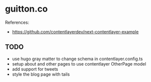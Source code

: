 # guitton.co

References:

- https://github.com/contentlayerdev/next-contentlayer-example

## TODO

- use hugo gray matter to change schema in contentlayer.config.ts
- setup about and other pages to use contentlayer OtherPage model
- add support for tweets
- style the blog page with tails
